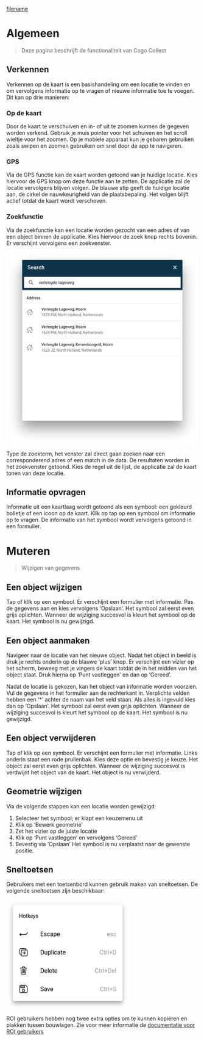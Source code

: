[filename](_header.md ':include')

# Algemeen

> Deze pagina beschrijft de functionaliteit van Cogo Collect

## Verkennen

Verkennen op de kaart is een basishandeling om een locatie te vinden en om vervolgens informatie op te vragen of nieuwe
informatie toe te voegen. Dit kan op drie manieren:

### Op de kaart

Door de kaart te verschuiven en in- of uit te zoomen kunnen de gegeven worden verkend. Gebruik je muis pointer voor het
schuiven en het scroll wieltje voor het zoomen. Op je mobiele apparaat kun je gebaren gebruiken zoals swipen en zoomen
gebruiken om snel door de app te navigeren.

### GPS

Via de GPS functie kan de kaart worden getoond van je huidige locatie. Kies hiervoor de GPS knop om deze functie aan te
zetten. De applicatie zal de locatie vervolgens blijven volgen. De blauwe stip geeft de huidige locatie aan, de cirkel
de nauwkeurigheid van de plaatsbepaling. Het volgen blijft actief totdat de kaart wordt verschoven.

### Zoekfunctie

Via de zoekfunctie kan een locatie worden gezocht van een adres of van een object binnen de applicatie. Kies hiervoor de
zoek knop rechts bovenin. Er verschijnt vervolgens een zoekvenster.

![Zoeken](_media/general_search.png)

Type de zoekterm, het venster zal direct gaan zoeken naar een corresponderend adres of een match in de data. De
resultaten worden in het zoekvenster getoond. Kies de regel uit de lijst, de applicatie zal de kaart tonen van deze
locatie.

## Informatie opvragen

Informatie uit een kaartlaag wordt getoond als een symbool: een gekleurd bolletje of een icoon op de kaart. Klik op tap
op een symbool om informatie op te vragen. De informatie van het symbool wordt vervolgens getoond in een formulier.

# Muteren

> Wijzigen van gegevens

## Een object wijzigen

Tap of klik op een symbool. Er verschijnt een formulier met informatie. Pas de gegevens aan en kies vervolgens
‘Opslaan’. Het symbool zal eerst even grijs oplichten. Wanneer de wijziging succesvol is kleurt het symbool op de kaart.
Het symbool is nu gewijzigd.

## Een object aanmaken

Navigeer naar de locatie van het nieuwe object. Nadat het object in beeld is druk je rechts onderin op de blauwe ‘plus’
knop. Er verschijnt een vizier op het scherm, beweeg met je vingers de kaart totdat de in het midden van het object
staat. Druk hierna op ‘Punt vastleggen’ en dan op ‘Gereed’.

Nadat de locatie is gekozen, kan het object van informatie worden voorzien. Vul de gegevens in het formulier aan de
rechterkant in. Verplichte velden hebben een ‘*’ achter de naam van het veld staan. Als alles is ingevuld kies dan op
‘Opslaan’. Het symbool zal eerst even grijs oplichten. Wanneer de wijziging succesvol is kleurt het symbool op de kaart.
Het symbool is nu gewijzigd.

## Een object verwijderen

Tap of klik op een symbool. Er verschijnt een formulier met informatie. Links onderin staat een rode prullenbak. Kies
deze optie en bevestig je keuze. Het object zal eerst even grijs oplichten. Wanneer de wijziging succesvol is verdwijnt
het object van de kaart. Het object is nu verwijderd.

## Geometrie wijzigen

Via de volgende stappen kan een locatie worden gewijzigd:

1. Selecteer het symbool; er klapt een keuzemenu uit
2. Klik op ‘Bewerk geometrie’
3. Zet het vizier op de juiste locatie
4. Klik op ‘Punt vastleggen’ en vervolgens ‘Gereed’
5. Bevestig via ‘Opslaan’
   Het symbool is nu verplaatst naar de gewenste positie.

## Sneltoetsen

Gebruikers met een toetsenbord kunnen gebruik maken van sneltoetsen. De volgende sneltoetsen zijn beschikbaar:

![Sneltoetsen](_media%2Fgeneral_hotkeys.png)

ROI gebruikers hebben nog twee extra opties om te kunnen kopiëren en plakken tussen bouwlagen. Zie voor meer informatie
de [documentatie voor ROI gebruikers](roi-users.md)